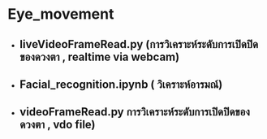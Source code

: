 #	Eye_movement
*	##	liveVideoFrameRead.py (การวิเคราะห์ระดับการเปิดปิดของดวงตา , realtime via webcam)
*	##	Facial_recognition.ipynb ( วิเคราะห์อารมณ์)
*	##	videoFrameRead.py การวิเคราะห์ระดับการเปิดปิดของดวงตา ,  vdo file)